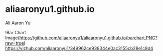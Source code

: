 # aliaaronyu1.github.io

Ali Aaron Yu


!Bar Chart Image(https://github.com/aliaaronyu1/aliaaronyu1.github.io/barchart.PNG?raw=true)  
https://vizhub.com/aliaaronyu1/349962ce938344e0ac3155cb28e1c8d4

